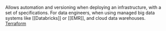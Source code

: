 Allows automation and versioning when deploying an infrastructure, with a set of specifications. For data engineers, when using managed big data systems like [[Databricks]] or [[EMR]], and cloud data warehouses.
[Terraform](https://developer.hashicorp.com/terraform/tutorials/aws-get-started/infrastructure-as-code)
